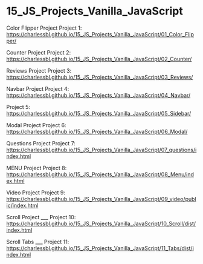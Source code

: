 # 15_JS_Projects_Vanilla_JavaScript

Color Flipper Project
Project 1: https://charlessbl.github.io/15_JS_Projects_Vanilla_JavaScript/01_Color_Flipper/

Counter Project
Project 2: https://charlessbl.github.io/15_JS_Projects_Vanilla_JavaScript/02_Counter/

Reviews Project
Project 3: https://charlessbl.github.io/15_JS_Projects_Vanilla_JavaScript/03_Reviews/

Navbar Project
Project 4: https://charlessbl.github.io/15_JS_Projects_Vanilla_JavaScript/04_Navbar/

Project 5: https://charlessbl.github.io/15_JS_Projects_Vanilla_JavaScript/05_Sidebar/

Modal Project
Project 6: https://charlessbl.github.io/15_JS_Projects_Vanilla_JavaScript/06_Modal/

Questions Project
Project 7: https://charlessbl.github.io/15_JS_Projects_Vanilla_JavaScript/07_questions/index.html

MENU Project
Project 8: https://charlessbl.github.io/15_JS_Projects_Vanilla_JavaScript/08_Menu/index.html

Video Project
Project 9: https://charlessbl.github.io/15_JS_Projects_Vanilla_JavaScript/09_video/public/index.html

Scroll Project ___
Project 10: https://charlessbl.github.io/15_JS_Projects_Vanilla_JavaScript/10_Scroll/dist/index.html

Scroll Tabs ___
Project 11: https://charlessbl.github.io/15_JS_Projects_Vanilla_JavaScript/11_Tabs/dist/index.html